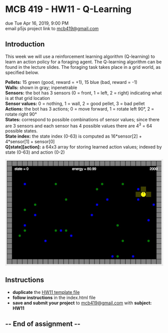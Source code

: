 # MCB 419 - HW11 - Q-Learning
due Tue  Apr 16, 2019, 9:00 PM  
email p5js project link to mcb419@gmail.com

## Introduction
This week we will use a reinforcement learning algorithm (Q-learning) to learn an action policy for a foraging agent.
The Q-learning algorithm can be found in the lecture slides. 
The foraging task takes place in a grid world, as specified below.

**Pellets:** 15 green (good, reward = +1), 15 blue (bad, reward = -1)  
**Walls:** shown in gray; inpenetrable  
**Sensors:** the bot has 3 sensors (0 = front, 1 = left, 2 = right) indicating what is at that grid location  
**Sensor values:** 0 = nothing, 1 = wall, 2 = good pellet, 3 = bad pellet  
**Actions:** the bot has 3 actions; 0 = move forward, 1 = rotate left 90°, 2 = rotate right 90°  
**States:** correspond to possible combinations of sensor values; 
since there are 3 sensors and each sensor has 4 possible values there are 4<sup>3</sup> = 64 possible states.  
**State index:** the state index (0-63) is computed as 16\*sensor[2] + 4\*sensor[1] + sensor[0]  
**Q[state][action]:** a 64x3 array for storing learned action values; indexed by state (0-63) and action (0-2)   

![hw11.jpg](./images/hw11.jpg)

## Instructions
- **duplicate** the [HW11 template file](https://editor.p5js.org/mcb419/sketches/B23TlyAJq)
- **follow instructions** in the index.html file  
- **save and submit your project** to mcb419@gmail.com with **subject: HW11**

## -- End of assignment --